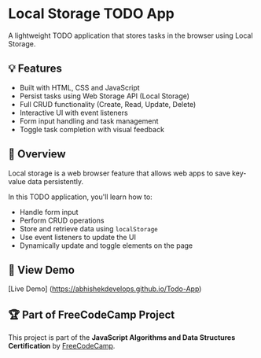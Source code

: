 # Local Storage TODO App

A lightweight TODO application that stores tasks in the browser using Local Storage.

## 💡 Features
- Built with HTML, CSS and JavaScript
- Persist tasks using Web Storage API (Local Storage)
- Full CRUD functionality (Create, Read, Update, Delete)
- Interactive UI with event listeners
- Form input handling and task management
- Toggle task completion with visual feedback

## 📘 Overview
Local storage is a web browser feature that allows web apps to save key-value data persistently.

In this TODO application, you'll learn how to:
- Handle form input
- Perform CRUD operations
- Store and retrieve data using `localStorage`
- Use event listeners to update the UI
- Dynamically update and toggle elements on the page

## 🔗 View Demo
[Live Demo] (https://abhishekdevelops.github.io/Todo-App)

## 🏆 Part of FreeCodeCamp Project  
This project is part of the **JavaScript Algorithms and Data Structures Certification** by [FreeCodeCamp](https://www.freecodecamp.org/).

